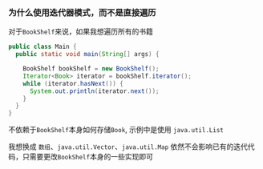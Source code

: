 
### 为什么使用迭代器模式，而不是直接遍历

对于`BookShelf`来说，如果我想遍历所有的书籍
```java
public class Main {
  public static void main(String[] args) {

    BookShelf bookShelf = new BookShelf();
    Iterator<Book> iterator = bookShelf.iterator();
    while (iterator.hasNext()) {
      System.out.println(iterator.next());
    }
  }
}
```
不依赖于`BookShelf`本身如何存储`Book`, 示例中是使用 `java.util.List`

我想换成 `数组`、`java.util.Vector`、`java.util.Map` 依然不会影响已有的迭代代码，只需要更改`BookShelf`本身的一些实现即可

